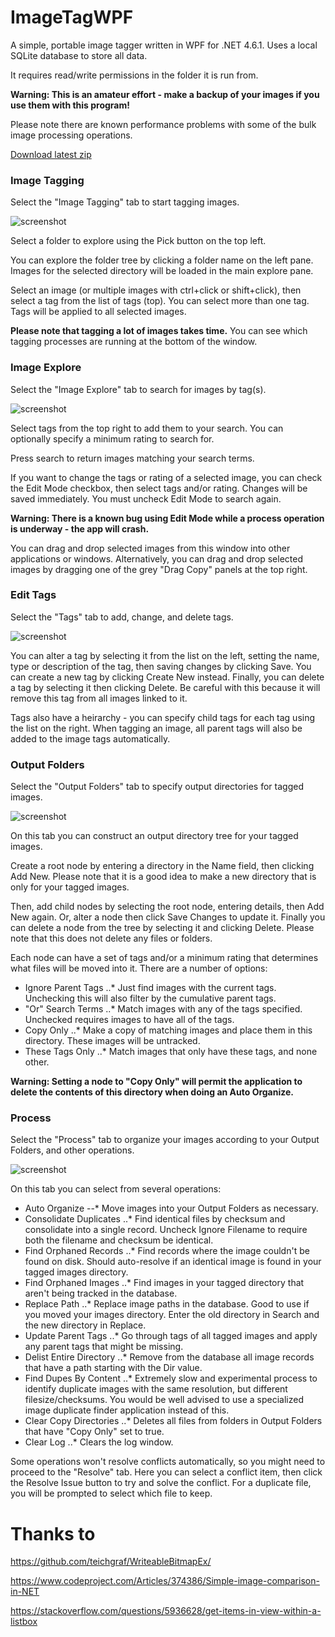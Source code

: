 # ImageTagWPF

A simple, portable image tagger written in WPF for .NET 4.6.1. Uses a local SQLite database to store all data.

It requires read/write permissions in the folder it is run from.

**Warning: This is an amateur effort - make a backup of your images if you use them with this program!**

Please note there are known performance problems with some of the bulk image processing operations.

[Download latest zip](../../raw/master/installer/ImageTagWPF.zip)

### Image Tagging

Select the "Image Tagging" tab to start tagging images.

![screenshot](https://raw.githubusercontent.com/drogoganor/ImageTagWPF/master/images/imagetag.jpg)

Select a folder to explore using the Pick button on the top left.

You can explore the folder tree by clicking a folder name on the left pane. Images for the selected directory will be loaded in the main explore pane.

Select an image (or multiple images with ctrl+click or shift+click), then select a tag from the list of tags (top). You can select more than one tag. Tags will be applied to all selected images.

**Please note that tagging a lot of images takes time.** You can see which tagging processes are running at the bottom of the window.

### Image Explore

Select the "Image Explore" tab to search for images by tag(s).

![screenshot](https://raw.githubusercontent.com/drogoganor/ImageTagWPF/master/images/exploreimages.jpg)

Select tags from the top right to add them to your search. You can optionally specify a minimum rating to search for.

Press search to return images matching your search terms.

If you want to change the tags or rating of a selected image, you can check the Edit Mode checkbox, then select tags and/or rating. Changes will be saved immediately. You must uncheck Edit Mode to search again. 

**Warning: There is a known bug using Edit Mode while a process operation is underway - the app will crash.**

You can drag and drop selected images from this window into other applications or windows. Alternatively, you can drag and drop selected images by dragging one of the grey "Drag Copy" panels at the top right.

### Edit Tags

Select the "Tags" tab to add, change, and delete tags.

![screenshot](https://raw.githubusercontent.com/drogoganor/ImageTagWPF/master/images/tagmanage.jpg)

You can alter a tag by selecting it from the list on the left, setting the name, type or description of the tag, then saving changes by clicking Save. You can create a new tag by clicking Create New instead. Finally, you can delete a tag by selecting it then clicking Delete. Be careful with this because it will remove this tag from all images linked to it.

Tags also have a heirarchy - you can specify child tags for each tag using the list on the right. When tagging an image, all parent tags will also be added to the image tags automatically.

### Output Folders

Select the "Output Folders" tab to specify output directories for tagged images.

![screenshot](https://raw.githubusercontent.com/drogoganor/ImageTagWPF/master/images/outputfolders.jpg)

On this tab you can construct an output directory tree for your tagged images. 

Create a root node by entering a directory in the Name field, then clicking Add New. Please note that it is a good idea to make a new directory that is only for your tagged images.

Then, add child nodes by selecting the root node, entering details, then Add New again. Or, alter a node then click Save Changes to update it. Finally you can delete a node from the tree by selecting it and clicking Delete. Please note that this does not delete any files or folders.

Each node can have a set of tags and/or a minimum rating that determines what files will be moved into it. There are a number of options:

* Ignore Parent Tags
..* Just find images with the current tags. Unchecking this will also filter by the cumulative parent tags.
* "Or" Search Terms
..* Match images with any of the tags specified. Unchecked requires images to have all of the tags.
* Copy Only
..* Make a copy of matching images and place them in this directory. These images will be untracked.
* These Tags Only
..* Match images that only have these tags, and none other.

**Warning: Setting a node to "Copy Only" will permit the application to delete the contents of this directory when doing an Auto Organize.**

### Process

Select the "Process" tab to organize your images according to your Output Folders, and other operations.

![screenshot](https://raw.githubusercontent.com/drogoganor/ImageTagWPF/master/images/process.jpg)

On this tab you can select from several operations:

* Auto Organize
--* Move images into your Output Folders as necessary.
* Consolidate Duplicates
..* Find identical files by checksum and consolidate into a single record. Uncheck Ignore Filename to require both the filename and checksum be identical.
* Find Orphaned Records
..* Find records where the image couldn't be found on disk. Should auto-resolve if an identical image is found in your tagged images directory.
* Find Orphaned Images
..* Find images in your tagged directory that aren't being tracked in the database.
* Replace Path
..* Replace image paths in the database. Good to use if you moved your images directory. Enter the old directory in Search and the new directory in Replace.
* Update Parent Tags
..* Go through tags of all tagged images and apply any parent tags that might be missing.
* Delist Entire Directory
..* Remove from the database all image records that have a path starting with the Dir value.
* Find Dupes By Content
..* Extremely slow and experimental process to identify duplicate images with the same resolution, but different filesize/checksums. You would be well advised to use a specialized image duplicate finder application instead of this.
* Clear Copy Directories
..* Deletes all files from folders in Output Folders that have "Copy Only" set to true.
* Clear Log
..* Clears the log window.

Some operations won't resolve conflicts automatically, so you might need to proceed to the "Resolve" tab. Here you can select a conflict item, then click the Resolve Issue button to try and solve the conflict. For a duplicate file, you will be prompted to select which file to keep.

# Thanks to

https://github.com/teichgraf/WriteableBitmapEx/

https://www.codeproject.com/Articles/374386/Simple-image-comparison-in-NET

https://stackoverflow.com/questions/5936628/get-items-in-view-within-a-listbox


